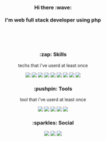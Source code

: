 <h3 align="center"> Hi there :wave: <br><br>
I'm <b>web full stack developer</b> using <b>php</b>
</h3>

<br>
<br>
<br>
<h3><p align="center">:zap: Skills</p></h3>
<p align="center">techs that i've userd at least once</p>

<p align="center">
<img src="https://img.shields.io/badge/Laravel-FF2D20?style=flat&logo=Laravel&logoColor=white"/>
<img src="https://img.shields.io/badge/PHP-777BB4?style=flat&logo=PHP&logoColor=white"/>
<img src="https://img.shields.io/badge/AWS-232F3E?style=flat&logo=Amazon AWS&logoColor=white"/>
<img src="https://img.shields.io/badge/MySQL-4479A1?style=flat&logo=MySQL&logoColor=white"/>
<img src="https://img.shields.io/badge/JavaScript-F7DF1E?style=flat&logo=JavaScript&logoColor=white"/>
<img src="https://img.shields.io/badge/CSS-1572B6?style=flat&logo=CSS3&logoColor=white"/>
<img src="https://img.shields.io/badge/Python-3776AB?style=flat&logo=Python&logoColor=white"/>
<img src="https://img.shields.io/badge/jQuery-0769AD?style=flat&logo=jQuery&logoColor=white"/>
<img src="https://img.shields.io/badge/CodeIgniter-EF4223?style=flat&logo=CodeIgniter&logoColor=white"/>
</p>

<div align="center">
<h3><p align="center">:pushpin: Tools</p></h3>
<p align="center">tool that i've userd at least once</p>
<img src="https://img.shields.io/badge/GitHub-181717?style=flat&logo=GitHub&logoColor=white"/>
<img src="https://img.shields.io/badge/Git-F05032?style=flat&logo=Git&logoColor=white"/>
<img src="https://img.shields.io/badge/vsCode-007ACC?style=flat&logo=Visual Studio Code&logoColor=white"/>
<img src="https://img.shields.io/badge/Eclipse-2C2255?style=flat&logo=Eclipse IDE&logoColor=white"/>
<img src="https://img.shields.io/badge/Atom-66595C?style=flat&logo=Atom&logoColor=white"/>
</div>

<div align="center">
<h3><p align="center">:sparkles: Social</p></h3>
<img src="https://img.shields.io/badge/bumpy1800@gmail.com-EA4335?style=flat&logo=Gmail&logoColor=white"/>
<a href="https://github.com/bumpy1800" target="_blank"><img src="https://img.shields.io/badge/GitHub-181717?style=flat&logo=GitHub&logoColor=white"/></a>
<a href="https://bumpy1800.tistory.com/" target="_blank"><img src="https://img.shields.io/badge/Blog-FF5722?style=flat&logo=Blogger&logoColor=white"/></a>
</div>
